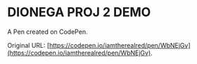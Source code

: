 # DIONEGA PROJ 2 DEMO

A Pen created on CodePen.

Original URL: [https://codepen.io/iamtherealred/pen/WbNEjGv](https://codepen.io/iamtherealred/pen/WbNEjGv).


